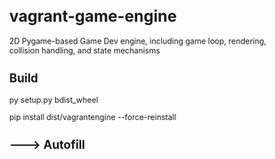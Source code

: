 # vagrant-game-engine

2D Pygame-based Game Dev engine, including game loop, rendering, collision handling, and state mechanisms

## Build

py setup.py bdist_wheel

pip install dist/vagrantengine --force-reinstall

## ---> Autofill
